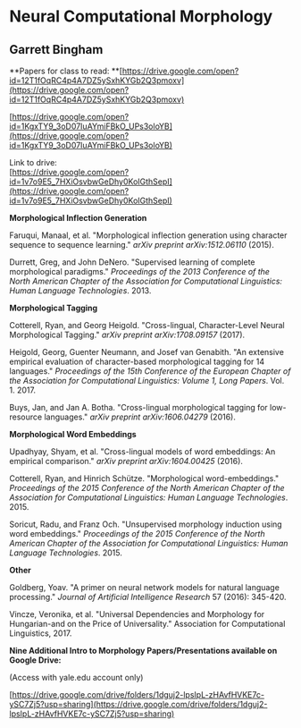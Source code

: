 # Neural Computational Morphology


## Garrett Bingham

**Papers for class to read: **[https://drive.google.com/open?id=12T1fOqRC4p4A7DZ5ySxhKYGb2Q3pmoxv](https://drive.google.com/open?id=12T1fOqRC4p4A7DZ5ySxhKYGb2Q3pmoxv)

[https://drive.google.com/open?id=1KgxTY9_3oD07IuAYmiFBkO_UPs3oloYB](https://drive.google.com/open?id=1KgxTY9_3oD07IuAYmiFBkO_UPs3oloYB)

Link to drive: \
[https://drive.google.com/open?id=1v7o9E5_7HXiOsvbwGeDhy0KoIGthSepI](https://drive.google.com/open?id=1v7o9E5_7HXiOsvbwGeDhy0KoIGthSepI)

**Morphological Inflection Generation**

Faruqui, Manaal, et al. "Morphological inflection generation using character sequence to sequence learning." _arXiv preprint arXiv:1512.06110_ (2015).

Durrett, Greg, and John DeNero. "Supervised learning of complete morphological paradigms." _Proceedings of the 2013 Conference of the North American Chapter of the Association for Computational Linguistics: Human Language Technologies_. 2013.

**Morphological Tagging**

Cotterell, Ryan, and Georg Heigold. "Cross-lingual, Character-Level Neural Morphological Tagging." _arXiv preprint arXiv:1708.09157_ (2017).

Heigold, Georg, Guenter Neumann, and Josef van Genabith. "An extensive empirical evaluation of character-based morphological tagging for 14 languages." _Proceedings of the 15th Conference of the European Chapter of the Association for Computational Linguistics: Volume 1, Long Papers_. Vol. 1. 2017.

Buys, Jan, and Jan A. Botha. "Cross-lingual morphological tagging for low-resource languages." _arXiv preprint arXiv:1606.04279_ (2016).

**Morphological Word Embeddings**

Upadhyay, Shyam, et al. "Cross-lingual models of word embeddings: An empirical comparison." _arXiv preprint arXiv:1604.00425_ (2016).

Cotterell, Ryan, and Hinrich Schütze. "Morphological word-embeddings." _Proceedings of the 2015 Conference of the North American Chapter of the Association for Computational Linguistics: Human Language Technologies_. 2015.

Soricut, Radu, and Franz Och. "Unsupervised morphology induction using word embeddings." _Proceedings of the 2015 Conference of the North American Chapter of the Association for Computational Linguistics: Human Language Technologies_. 2015.

**Other**

Goldberg, Yoav. "A primer on neural network models for natural language processing." _Journal of Artificial Intelligence Research_ 57 (2016): 345-420.

Vincze, Veronika, et al. "Universal Dependencies and Morphology for Hungarian-and on the Price of Universality." Association for Computational Linguistics, 2017.

**Nine Additional Intro to Morphology Papers/Presentations available on Google Drive:**

(Access with yale.edu account only)

[https://drive.google.com/drive/folders/1dguj2-lpsIpL-zHAvfHVKE7c-ySC7Zj5?usp=sharing](https://drive.google.com/drive/folders/1dguj2-lpsIpL-zHAvfHVKE7c-ySC7Zj5?usp=sharing)
